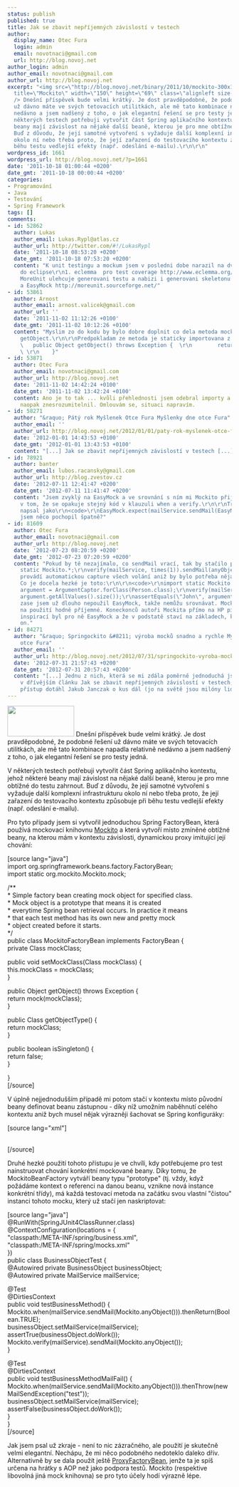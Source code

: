 ```yaml
---
status: publish
published: true
title: Jak se zbavit nepříjemných závislostí v testech
author:
  display_name: Otec Fura
  login: admin
  email: novotnaci@gmail.com
  url: http://blog.novoj.net
author_login: admin
author_email: novotnaci@gmail.com
author_url: http://blog.novoj.net
excerpt: "<img src=\"http://blog.novoj.net/binary/2011/10/mockito-300x139.jpg\" alt=\"\"
  title=\"Mockito\" width=\"150\" height=\"69\" class=\"alignleft size-medium wp-image-1662\"
  /> Dnešní příspěvek bude velmi krátký. Je dost pravděpodobné, že podobné řešení
  už dávno máte ve svých tetovacích utilitkách, ale mě tato kombinace napadla relativně
  nedávno a jsem nadšený z toho, o jak elegantní řešení se pro testy jedná.\r\n\r\nV
  některých testech potřebuji vytvořit část Spring aplikačního kontextu, jehož některé
  beany mají závislost na nějaké další beaně, kterou je pro mne obtížné do testu zahrnout.
  Buď z důvodu, že její samotné vytvoření s vyžaduje další komplexní infrastrukturu
  okolo ní nebo třeba proto, že její zařazení do testovacího kontextu způsobuje při
  běhu testu vedlejší efekty (např. odeslání e-mailu).\r\n\r\n"
wordpress_id: 1661
wordpress_url: http://blog.novoj.net/?p=1661
date: '2011-10-18 01:00:44 +0200'
date_gmt: '2011-10-18 00:00:44 +0200'
categories:
- Programování
- Java
- Testování
- Spring Framework
tags: []
comments:
- id: 52862
  author: Lukas
  author_email: Lukas.Rypl@atlas.cz
  author_url: http://twitter.com/#!/LukasRypl
  date: '2011-10-18 08:53:20 +0200'
  date_gmt: '2011-10-18 07:53:20 +0200'
  content: "K unit testingu a mockum jsem v posledni dobe narazil na dva dobre pluginy
    do eclipse\r\n1. eclemma  pro test coverage http://www.eclemma.org/installation.html\r\n2.
    MoreUnit ulehcuje generovani testu a nabizi i generovani skeletonu pro Mockito
    a EasyMock http://moreunit.sourceforge.net/"
- id: 53861
  author: Arnost
  author_email: arnost.valicek@gmail.com
  author_url: ''
  date: '2011-11-02 11:12:26 +0100'
  date_gmt: '2011-11-02 10:12:26 +0100'
  content: "Myslim zo do kodu by bylo dobre doplnit co dela metoda mock pouzivat v
    getObject.\r\n\r\nPredpokladam ze metoda je staticky importovana z org.mockito.Mockito...\r\n\r\n\r\n
    \   public Object getObject() throws Exception {  \r\n        return mock(mockClass);
    \ \r\n    }"
- id: 53871
  author: Otec Fura
  author_email: novotnaci@gmail.com
  author_url: http://blog.novoj.net
  date: '2011-11-02 14:42:24 +0100'
  date_gmt: '2011-11-02 13:42:24 +0100'
  content: Ano je to tak ... kvůli přehlednosti jsem odebral importy a tím jsem to
    naopak znesrozumitelnil. Omlouvám se, situaci napravím.
- id: 58271
  author: "&raquo; Pátý rok Myšlenek Otce Fura Myšlenky dne otce Fura"
  author_email: ''
  author_url: http://blog.novoj.net/2012/01/01/paty-rok-myslenek-otce-fura/
  date: '2012-01-01 14:43:53 +0100'
  date_gmt: '2012-01-01 13:43:53 +0100'
  content: "[...] Jak se zbavit nepříjemných závislostí v testech [...]"
- id: 78921
  author: banter
  author_email: lubos.racansky@gmail.com
  author_url: http://blog.zvestov.cz
  date: '2012-07-11 12:41:47 +0200'
  date_gmt: '2012-07-11 11:41:47 +0200'
  content: "Jsem zvyklý na EasyMock a ve srovnání s ním mi Mockito přijde nešikovné
    v tom, že se opakuje stejný kód v klauzuli when a verify.\r\n\r\nTřeba\r\n<code>\r\nMockito.when(mailService.sendMail(Mockito.anyObject())).thenReturn(Boolean.TRUE);\r\n...\r\nMockito.verify(mailService).sendMail(Mockito.anyObject());\r\n</code>\r\n\r\nbych
    napsal jako\r\n<code>\r\nEasyMock.expect(mailService.sendMail(EasyMock.anyObject())).andReturn(Boolean.TRUE);\r\n...\r\nEasyMock.verify(mailService);\r\n</code>\r\n\r\nNebo
    jsem něco pochopil špatně?"
- id: 81609
  author: Otec Fura
  author_email: novotnaci@gmail.com
  author_url: http://blog.novoj.net
  date: '2012-07-23 08:20:59 +0200'
  date_gmt: '2012-07-23 07:20:59 +0200'
  content: "Pokud by tě nezajímalo, co sendMail vrací, tak by stačilo pouze:\r\n\r\n<code>\r\nimport
    static Mockito.*;\r\nverify(mailService, times(1)).sendMail(anyObject());\r\n</code>\r\n\r\nMockito
    provádí automatickou capture všech volání aniž by bylo potřeba nějak instruovat.
    Co je docela hezké je toto:\r\n\r\n<code>\r\nimport static Mockito.*;\r\nArgumentCaptor<Person>
    argument = ArgumentCaptor.forClass(Person.class);\r\nverify(mailService, atLeastOnce()).sendMail(argument.capture());\r\nassertEquals(5,
    argument.getAllValues().size());\r\nassertEquals(\"John\", argument.getLastValue().getName());\r\n</code>\r\n\r\nAle
    zase jsem už dlouho nepoužil EasyMock, takže nemůžu srovnávat. Mockito mi přišlo
    na použití hodně příjemné. Koneckonců autoři Mockita přímo na HP píšou, že hlavní
    inspirací byl pro ně EasyMock a že v podstatě staví na základech, které položil
    on."
- id: 84271
  author: "&raquo; Springockito &#8211; výroba mocků snadno a rychle Myšlenky dne
    otce Fura"
  author_email: ''
  author_url: http://blog.novoj.net/2012/07/31/springockito-vyroba-mocku-snadno-a-rychle/
  date: '2012-07-31 21:57:43 +0200'
  date_gmt: '2012-07-31 20:57:43 +0200'
  content: "[...] Jednu z nich, která se mi zdála poměrně jednoduchá jsem popisoval
    v dřívějším článku Jak se zbavit nepříjemných závislostí v testech, nicméně tento
    přístup dotáhl Jakub Janczak o kus dál (jo na světě jsou milóny lidí [...]"
---
```

<p><img src="http://blog.novoj.net/binary/2011/10/mockito-300x139.jpg" alt="" title="Mockito" width="150" height="69" class="alignleft size-medium wp-image-1662" /> Dnešní příspěvek bude velmi krátký. Je dost pravděpodobné, že podobné řešení už dávno máte ve svých tetovacích utilitkách, ale mě tato kombinace napadla relativně nedávno a jsem nadšený z toho, o jak elegantní řešení se pro testy jedná.</p>
<p>V některých testech potřebuji vytvořit část Spring aplikačního kontextu, jehož některé beany mají závislost na nějaké další beaně, kterou je pro mne obtížné do testu zahrnout. Buď z důvodu, že její samotné vytvoření s vyžaduje další komplexní infrastrukturu okolo ní nebo třeba proto, že její zařazení do testovacího kontextu způsobuje při běhu testu vedlejší efekty (např. odeslání e-mailu).</p>
<p><a id="more"></a><a id="more-1661"></a></p>
<p>Pro tyto případy jsem si vytvořil jednoduchou Spring FactoryBean, která používá mockovací knihovnu <a href="http://code.google.com/p/mockito/" target="_blank">Mockito</a> a která vytvoří místo zmíněné obtížné beany, na kterou mám v kontextu závislosti, dynamickou proxy imitující její chování:</p>
<p>[source lang="java"]<br />
import org.springframework.beans.factory.FactoryBean;<br />
import static org.mockito.Mockito.mock;</p>
<p>/**<br />
 * Simple factory bean creating mock object for specified class.<br />
 * Mock object is a prototype that means it is created<br />
 * everytime Spring bean retrieval occurs. In practice it means<br />
 * that each test method has its own new and pretty mock<br />
 * object created before it starts.<br />
 */<br />
public class MockitoFactoryBean implements FactoryBean {<br />
	private Class mockClass;</p>
<p>	public void setMockClass(Class mockClass) {<br />
		this.mockClass = mockClass;<br />
	}</p>
<p>	public Object getObject() throws Exception {<br />
		return mock(mockClass);<br />
	}</p>
<p>	public Class getObjectType() {<br />
		return mockClass;<br />
	}</p>
<p>	public boolean isSingleton() {<br />
		return false;<br />
	}</p>
<p>}<br />
[/source]</p>
<p>V úplně nejjednodušším případě mi potom stačí v kontextu místo původní beany definovat beanu zástupnou - díky níž umožním naběhnutí celého kontextu aniž bych musel nějak výrazněji šachovat se Spring konfiguráky:</p>
<p>[source lang="xml"]<br />
<bean id="mailService" class="com.fg.support.test.MockitoFactoryBean"></p>
<property name="mockClass" value="cz.novoj.mail.MailService"/>
</bean><br />
[/source]</p>
<p>Druhé hezké použití tohoto přístupu je ve chvíli, kdy potřebujeme pro test nainstruovat chování konkrétní mockované beany. Díky tomu, že MockitoBeanFactory vytváří beany typu "prototype" (tj. vždy, když požádáme kontext o referenci na danou beanu, vznikne nová instance konkrétní třídy), má každá testovací metoda na začátku svou vlastní "čistou" instanci tohoto mocku, který už stačí jen naskriptovat:</p>
<p>[source lang="java"]<br />
@RunWith(SpringJUnit4ClassRunner.class)<br />
@ContextConfiguration(locations = {<br />
		"classpath:/META-INF/spring/business.xml",<br />
		"classpath:/META-INF/spring/mocks.xml"<br />
})<br />
public class BusinessObjectTest {<br />
	@Autowired private BusinessObject businessObject;<br />
	@Autowired private MailService mailService;</p>
<p>	@Test<br />
	@DirtiesContext<br />
	public void testBusinessMethod() {<br />
		Mockito.when(mailService.sendMail(Mockito.anyObject())).thenReturn(Boolean.TRUE);<br />
		businessObject.setMailService(mailService);<br />
		assertTrue(businessObject.doWork());<br />
		Mockito.verify(mailService).sendMail(Mockito.anyObject());<br />
	}</p>
<p>	@Test<br />
	@DirtiesContext<br />
	public void testBusinessMethodMailFail() {<br />
		Mockito.when(mailService.sendMail(Mockito.anyObject())).thenThrow(new MailSendException("test"));<br />
		businessObject.setMailService(mailService);<br />
		assertFalse(businessObject.doWork());<br />
	}<br />
}<br />
[/source]</p>
<p>Jak jsem psal už zkraje - není to nic zázračného, ale použití je skutečně velmi elegantní. Nechápu, že mi něco podobného nedoteklo daleko dřív. Alternativně by se dala použít ještě <a href="http://static.springsource.org/spring/docs/2.5.x/api/org/springframework/aop/framework/ProxyFactoryBean.html" target="_blank">ProxyFactoryBean</a>, jenže ta je spíš určena na hrátky s AOP než jako podpora testů. Mockito (respektive libovolná jiná mock knihovna) se pro tyto účely hodí výrazně lépe.</p>
